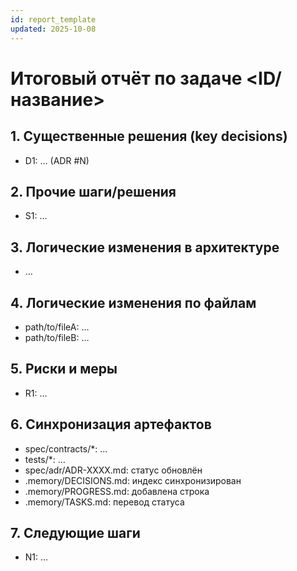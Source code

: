 ```yaml
---
id: report_template
updated: 2025-10-08
---
```


# Итоговый отчёт по задаче <ID/название>

## 1. Существенные решения (key decisions)
- D1: … (ADR #N)

## 2. Прочие шаги/решения
- S1: …

## 3. Логические изменения в архитектуре
- …

## 4. Логические изменения по файлам
- path/to/fileA: …
- path/to/fileB: …

## 5. Риски и меры
- R1: …

## 6. Синхронизация артефактов
- spec/contracts/*: …
- tests/*: …
- spec/adr/ADR-XXXX.md: статус обновлён
- .memory/DECISIONS.md: индекс синхронизирован
- .memory/PROGRESS.md: добавлена строка
- .memory/TASKS.md: перевод статуса

## 7. Следующие шаги
- N1: …
